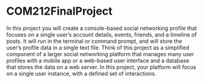 # COM212FinalProject

In this project you will create a console-based social networking profile that focuses on a single user’s
account details, events, friends, and a timeline of posts. It will run in the terminal or command prompt,
and will store the user’s profile data in a single text file. Think of this project as a simplified component
of a larger social networking platform that manages many user profiles with a mobile app or a web-based
user interface and a database that stores the data on a web server. In this project, your platform will focus
on a single user instance, with a defined set of interactions.
